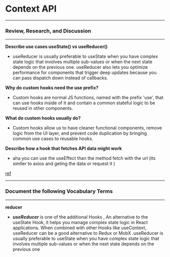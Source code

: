 # Context API

---
### Review, Research, and Discussion

--- 
**Describe use cases useState() vs useReducer()**

- useReducer is usually preferable to useState when you have complex state logic that involves multiple sub-values or when the next state depends on the previous one. useReducer also lets you optimize performance for components that trigger deep updates because you can pass dispatch down instead of callbacks.

**Why do custom hooks need the use prefix?**

- Custom hooks are normal JS functions, named with the prefix 'use', that can use hooks inside of it and contain a common stateful logic to be reused in other components.

**What do custom hooks usually do?**

- Custom hooks allow us to have cleaner functional components, remove logic from the UI layer, and prevent code duplication by bringing common use cases to reusable hooks.

**Describe how a hook that fetches API data might work**

- aha you can use the useEffect than the method fetch with the url (its simller to axios and geting the data or request it )

[ref](https://designcode.io/react-hooks-handbook-fetch-data-from-an-api/)

--- 

### Document the following Vocabulary Terms

--- 
**reducer** 

- ***useReducer*** is one of the additional Hooks , An alternative to the useState Hook, it helps you manage complex state logic in React applications. When combined with other Hooks like useContext, useReducer can be a good alternative to Redux or MobX .useReducer is usually preferable to useState when you have complex state logic that involves multiple sub-values or when the next state depends on the previous one 

